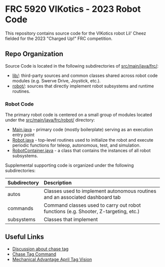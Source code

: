# FRC 5920 VIKotics - 2023 Robot Code

This repository contains source code for the VIKotics robot Lil' Cheez fielded
for the 2023 "Charged Up!" FRC competition.

## Repo Organization

Source Code is located in the following subdirectories of [src/main/java/frc/](./src/main/java/frc):

- [lib/](./src/main/java/frc/lib): third-party sources and common classes shared across robot
code modules (e.g. Swerve Drive, Joystick, etc.).
- [robot/](./src/main/java/frc/robot): sources that directly implement robot subsystems and runtime routines.

### Robot Code

The primary robot code is centered on a small group of modules located under the
[src/main/java/frc/robot/](./src/main/java/frc/robot) directory:

- [Main.java](./src/main/java/frc/robot/Main.java) - primary code (mostly
boilerplate) serving as an execution entry point
- [Robot.java](./src/main/java/frc/robot/Robot.java) - top-level routines used
to initialize the robot and execute periodic functions for teleop, autonomous, 
test, and simulation.
- [RobotContainer.java](./src/main/java/frc/robot/RobotContainer.java) - a class
that contains the instances of all robot subsystems.

Supplemental supporting code is organized under the following subdirectories:

| Subdirectory | Description |
| :----------- | :---------- |
| autos        | Classes used to implement autonomous routines and an associated dashboard tab |
| commands     | Command classes used to carry out robot functions (e.g. Shooter, Z-targeting, etc.) |
| subsystems   | Classes that implement

## Useful Links

- [Discussion about chase tag](https://www.chiefdelphi.com/t/photonvision-beta-2023-apriltags/415626/156?u=amicus1)
- [Chase Tag Command](https://github.com/STMARobotics/swerve-test/blob/b11cc5ab3693b698eed8f6fc38a60813d21e2f45/src/main/java/frc/robot/commands/ChaseTagCommand.java)
- [Mechanical Advantage April Tag Vision](https://github.com/Mechanical-Advantage/RobotCode2023/tree/main/src/main/java/org/littletonrobotics/frc2023/subsystems/apriltagvision)
